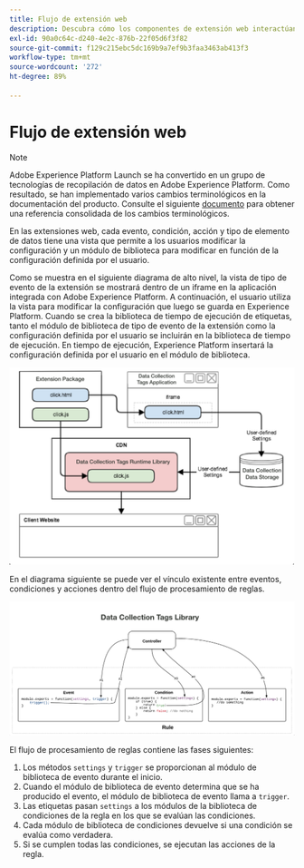 ```yaml
---
title: Flujo de extensión web
description: Descubra cómo los componentes de extensión web interactúan entre sí durante la ejecución en Adobe Experience Platform.
exl-id: 90a0c64c-d240-4e2c-876b-22f05d6f3f82
source-git-commit: f129c215ebc5dc169b9a7ef9b3faa3463ab413f3
workflow-type: tm+mt
source-wordcount: '272'
ht-degree: 89%

---
```


# Flujo de extensión web

>[!NOTE]
>
>Adobe Experience Platform Launch se ha convertido en un grupo de tecnologías de recopilación de datos en Adobe Experience Platform. Como resultado, se han implementado varios cambios terminológicos en la documentación del producto. Consulte el siguiente [documento](../../term-updates.md) para obtener una referencia consolidada de los cambios terminológicos.

En las extensiones web, cada evento, condición, acción y tipo de elemento de datos tiene una vista que permite a los usuarios modificar la configuración y un módulo de biblioteca para modificar en función de la configuración definida por el usuario.

Como se muestra en el siguiente diagrama de alto nivel, la vista de tipo de evento de la extensión se mostrará dentro de un iframe en la aplicación integrada con Adobe Experience Platform. A continuación, el usuario utiliza la vista para modificar la configuración que luego se guarda en Experience Platform. Cuando se crea la biblioteca de tiempo de ejecución de etiquetas, tanto el módulo de biblioteca de tipo de evento de la extensión como la configuración definida por el usuario se incluirán en la biblioteca de tiempo de ejecución. En tiempo de ejecución, Experience Platform insertará la configuración definida por el usuario en el módulo de biblioteca.

![Diagrama de flujo de extensión](../images/flow/web/extension-flow.png)

En el diagrama siguiente se puede ver el vínculo existente entre eventos, condiciones y acciones dentro del flujo de procesamiento de reglas.

![Diagrama de flujo de procesamiento de reglas](../images/flow/web/rule-processing-flow.png)

El flujo de procesamiento de reglas contiene las fases siguientes:

1. Los métodos `settings` y `trigger` se proporcionan al módulo de biblioteca de evento durante el inicio.
1. Cuando el módulo de biblioteca de evento determina que se ha producido el evento, el módulo de biblioteca de evento llama a `trigger`.
1. Las etiquetas pasan `settings` a los módulos de la biblioteca de condiciones de la regla en los que se evalúan las condiciones.
1. Cada módulo de biblioteca de condiciones devuelve si una condición se evalúa como verdadera.
1. Si se cumplen todas las condiciones, se ejecutan las acciones de la regla.
